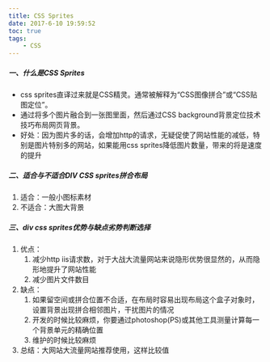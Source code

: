```yaml
---
title: CSS Sprites
date: 2017-6-10 19:59:52
toc: true
tags:
    - CSS
---
```

##### 一、什么是CSS Sprites
- css sprites直译过来就是CSS精灵。通常被解释为“CSS图像拼合”或“CSS贴图定位”。
- 通过将多个图片融合到一张图里面，然后通过CSS background背景定位技术技巧布局网页背景。
- 好处：因为图片多的话，会增加http的请求，无疑促使了网站性能的减低，特别是图片特别多的网站，如果能用css sprites降低图片数量，带来的将是速度的提升

<!--more-->

##### 二、适合与不适合DIV CSS sprites拼合布局
1. 适合：一般小图标素材
2. 不适合：大图大背景

##### 三、div css sprites优势与缺点劣势判断选择
1. 优点：
    1. 减少http iis请求数，对于大战大流量网站来说隐形优势很显然的，从而隐形地提升了网站性能
    2. 减少图片文件数目
2. 缺点：
    1. 如果留空间或拼合位置不合适，在布局时容易出现布局这个盒子对象时，设置背景出现拼合相邻图片，干扰图片的情况
    2. 开发的时候比较麻烦，你要通过photoshop(PS)或其他工具测量计算每一个背景单元的精确位置
    3. 维护的时候比较麻烦
3. 总结：大网站大流量网站推荐使用，这样比较值